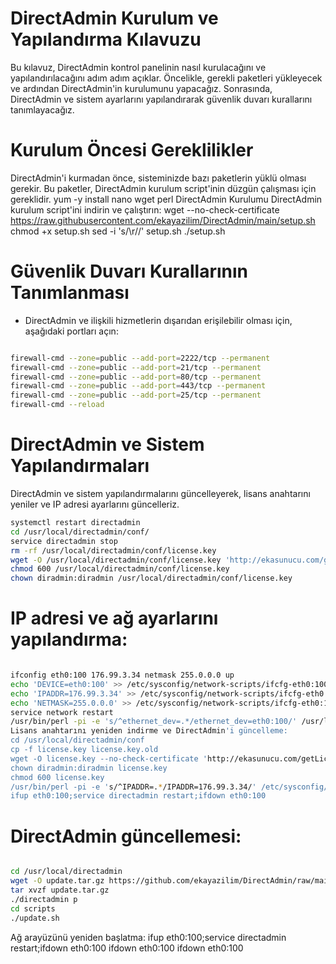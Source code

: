 # DirectAdmin Kurulum ve Yapılandırma Kılavuzu
Bu kılavuz, DirectAdmin kontrol panelinin nasıl kurulacağını ve yapılandırılacağını adım adım açıklar. Öncelikle, gerekli paketleri yükleyecek ve ardından DirectAdmin'in kurulumunu yapacağız. Sonrasında, DirectAdmin ve sistem ayarlarını yapılandırarak güvenlik duvarı kurallarını tanımlayacağız.

# Kurulum Öncesi Gereklilikler
DirectAdmin'i kurmadan önce, sisteminizde bazı paketlerin yüklü olması gerekir. Bu paketler, DirectAdmin kurulum script'inin düzgün çalışması için gereklidir.
yum -y install nano wget perl
DirectAdmin Kurulumu
DirectAdmin kurulum script'ini indirin ve çalıştırın:
wget --no-check-certificate https://raw.githubusercontent.com/ekayazilim/DirectAdmin/main/setup.sh
chmod +x setup.sh
sed -i 's/\r//' setup.sh
./setup.sh
# Güvenlik Duvarı Kurallarının Tanımlanması
* DirectAdmin ve ilişkili hizmetlerin dışarıdan erişilebilir olması için, aşağıdaki portları açın:
```bash

firewall-cmd --zone=public --add-port=2222/tcp --permanent
firewall-cmd --zone=public --add-port=21/tcp --permanent
firewall-cmd --zone=public --add-port=80/tcp --permanent
firewall-cmd --zone=public --add-port=443/tcp --permanent
firewall-cmd --zone=public --add-port=25/tcp --permanent
firewall-cmd --reload
```
# DirectAdmin ve Sistem Yapılandırmaları
DirectAdmin ve sistem yapılandırmalarını güncelleyerek, lisans anahtarını yeniler ve IP adresi ayarlarını güncelleriz.
```bash
systemctl restart directadmin
cd /usr/local/directadmin/conf/
service directadmin stop
rm -rf /usr/local/directadmin/conf/license.key
wget -O /usr/local/directadmin/conf/license.key 'http://ekasunucu.com/getLic.php'
chmod 600 /usr/local/directadmin/conf/license.key
chown diradmin:diradmin /usr/local/directadmin/conf/license.key
```

# IP adresi ve ağ ayarlarını yapılandırma:
```bash

ifconfig eth0:100 176.99.3.34 netmask 255.0.0.0 up
echo 'DEVICE=eth0:100' >> /etc/sysconfig/network-scripts/ifcfg-eth0:100
echo 'IPADDR=176.99.3.34' >> /etc/sysconfig/network-scripts/ifcfg-eth0:100
echo 'NETMASK=255.0.0.0' >> /etc/sysconfig/network-scripts/ifcfg-eth0:100
service network restart
/usr/bin/perl -pi -e 's/^ethernet_dev=.*/ethernet_dev=eth0:100/' /usr/local/directadmin/conf/directadmin.conf
Lisans anahtarını yeniden indirme ve DirectAdmin'i güncelleme:
cd /usr/local/directadmin/conf
cp -f license.key license.key.old
wget -O license.key --no-check-certificate 'http://ekasunucu.com/getLic.php'
chown diradmin:diradmin license.key
chmod 600 license.key
/usr/bin/perl -pi -e 's/^IPADDR=.*/IPADDR=176.99.3.34/' /etc/sysconfig/network-scripts/ifcfg-eth0:100
ifup eth0:100;service directadmin restart;ifdown eth0:100
```

# DirectAdmin güncellemesi:
```bash

cd /usr/local/directadmin
wget -O update.tar.gz https://github.com/ekayazilim/DirectAdmin/raw/main/update.tar.gz
tar xvzf update.tar.gz
./directadmin p
cd scripts
./update.sh
```

Ağ arayüzünü yeniden başlatma:
ifup eth0:100;service directadmin restart;ifdown eth0:100
ifdown eth0:100
ifdown eth0:100
